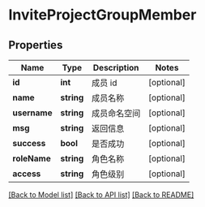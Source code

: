# InviteProjectGroupMember

## Properties

Name | Type | Description | Notes
------------ | ------------- | ------------- | -------------
**id** | **int** | 成员 id | [optional] 
**name** | **string** | 成员名称 | [optional] 
**username** | **string** | 成员命名空间 | [optional] 
**msg** | **string** | 返回信息 | [optional] 
**success** | **bool** | 是否成功 | [optional] 
**roleName** | **string** | 角色名称 | [optional] 
**access** | **string** | 角色级别 | [optional] 

[[Back to Model list]](../../README.md#documentation-for-models) [[Back to API list]](../../README.md#documentation-for-api-endpoints) [[Back to README]](../../README.md)


